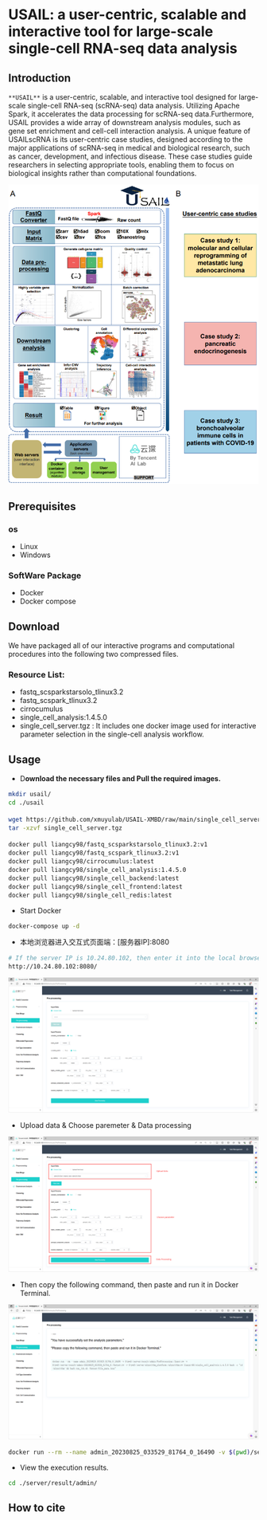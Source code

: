 # USAIL: a user-centric, scalable and interactive tool for large-scale single-cell RNA-seq data analysis

## **Introduction**

`**USAIL**` is a user-centric, scalable, and interactive tool designed for large-scale single-cell RNA-seq (scRNA-seq) data analysis. Utilizing Apache Spark, it accelerates the data processing for scRNA-seq data.Furthermore, USAIL provides a wide array of downstream analysis modules, such as gene set enrichment and cell-cell interaction analysis. A unique feature of USAILscRNA is its user-centric case studies, designed according to the major applications of scRNA-seq in medical and biological research, such as cancer, development, and infectious disease. These case studies guide researchers in selecting appropriate tools, enabling them to focus on biological insights rather than computational foundations.

![Untitled](https://github.com/xmuyulab/USAIL-XMBD/blob/main/README/Untitled.png)

## **Prerequisites**

### os

- Linux
- Windows

### SoftWare Package

- Docker
- Docker compose

## Download

We have packaged all of our interactive programs and computational procedures into the following two compressed files.

### **Resource List:**

- fastq_scsparkstarsolo_tlinux3.2
- fastq_scspark_tlinux3.2
- cirrocumulus
- single_cell_analysis:1.4.5.0
- single_cell_server.tgz : It includes one docker image used for interactive parameter selection in the single-cell analysis workflow.

## Usage

- D**ownload the necessary files and Pull the required images.**

```bash
mkdir usail/
cd ./usail

wget https://github.com/xmuyulab/USAIL-XMBD/raw/main/single_cell_server.tgz
tar -xzvf single_cell_server.tgz

docker pull liangcy98/fastq_scsparkstarsolo_tlinux3.2:v1
docker pull liangcy98/fastq_scspark_tlinux3.2:v1
docker pull liangcy98/cirrocumulus:latest
docker pull liangcy98/single_cell_analysis:1.4.5.0
docker pull liangcy98/single_cell_backend:latest
docker pull liangcy98/single_cell_frontend:latest
docker pull liangcy98/single_cell_redis:latest

```

- Start Docker

```bash
docker-compose up -d
```

- 本地浏览器进入交互式页面端：[服务器IP]:8080

```bash
# If the server IP is 10.24.80.102, then enter it into the local browser.
http://10.24.80.102:8080/
```

![Untitled](https://github.com/xmuyulab/USAIL-XMBD/blob/main/README/Untitled%201.png)

- Upload data & Choose paremeter & Data processing

![Untitled](https://github.com/xmuyulab/USAIL-XMBD/blob/main/README/Untitled%202.png)

- Then copy the following command, then paste and run it in Docker Terminal.

![Untitled](https://github.com/xmuyulab/USAIL-XMBD/blob/main/README/Untitled%203.png)

```bash
docker run --rm --name admin_20230825_033529_81764_0_16490 -v $(pwd)/server/result/admin/PreProcessing:/Input:rw -v $(pwd)/server/result/admin/20230825_033529_81764_0:/Output:rw -v $(pwd)/server/algorithm_platform:/algorithm:rw liangcy98/single_cell_analysis:1.4.5.0 bash -c "cd /algorithm/ && bash run_job.sh /Output/file_para.json"
```

- View the execution results.

```bash
cd ./server/result/admin/
```

## **How to cite**
